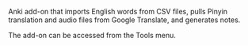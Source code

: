
Anki add-on that imports English words from CSV files, pulls Pinyin translation and audio files from Google Translate,
and generates notes.

The add-on can be accessed from the Tools menu.
